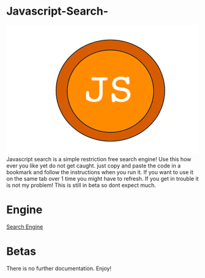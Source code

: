 # Javascript-Search-
![Logog](https://github.com/MapleAlt/Javascript-Search-/blob/main/Logo.png)
Javascript search is a simple restriction free search engine! Use this how ever you like yet do not get caught. just copy and paste the code in a bookmark and follow the instructions when you run it. If you want to use it on the same tab over 1 time you might have to refresh. If you get in trouble it is not my problem! This is still in beta so dont expect much. 
# Engine
[Search Engine](https://github.com/MapleAlt/Javascript-Search-/blob/main/Engine.js)
# Betas


There is no further documentation. Enjoy!
